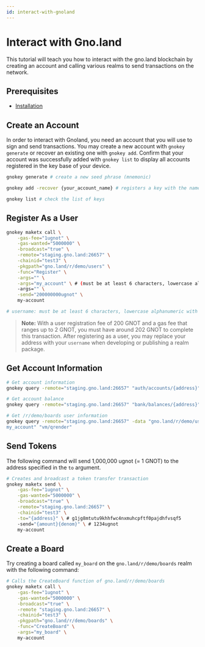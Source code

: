 ```yaml
---
id: interact-with-gnoland
---
```


# Interact with Gno.land

This tutorial will teach you how to interact with the gno.land blockchain by creating an account and calling various realms to send transactions on the network.

## Prerequisites

- [Installation](../02-getting-started/03-local-setup/01-installation.md)

## Create an Account

In order to interact with Gnoland, you need an account that you will use to sign and send transactions. You may create a new account with `gnokey generate` or recover an existing one with `gnokey add`. Confirm that your account was successfully added with `gnokey list` to display all accounts registered in the key base of your device.

```bash
gnokey generate # create a new seed phrase (mnemonic)

gnokey add -recover {your_account_name} # registers a key with the name set as the value you put in {your_account_name} with a seed phrase

gnokey list # check the list of keys
```

## Register As a User

```bash
gnokey maketx call \
    -gas-fee="1ugnot" \
    -gas-wanted="5000000" \
    -broadcast="true" \
    -remote="staging.gno.land:26657" \
    -chainid="test3" \
    -pkgpath="gno.land/r/demo/users" \
    -func="Register" \
    -args="" \
    -args="my_account" \ # (must be at least 6 characters, lowercase alphanumeric with underscore)
    -args="" \
    -send="200000000ugnot" \
    my-account

# username: must be at least 6 characters, lowercase alphanumeric with underscore
```

> **Note:** With a user registration fee of 200 GNOT and a gas fee that ranges up to 2 GNOT, you must have around 202 GNOT to complete this transaction. After registering as a user, you may replace your address with your `username` when developing or publishing a realm package.

## Get Account Information

```bash
# Get account information
gnokey query -remote="staging.gno.land:26657" "auth/accounts/{address}"

# Get account balance
gnokey query -remote="staging.gno.land:26657" "bank/balances/{address}"

# Get /r/demo/boards user information
gnokey query -remote="staging.gno.land:26657" -data "gno.land/r/demo/users
my_account" "vm/qrender"
```

## Send Tokens

The following command will send 1,000,000 ugnot (= 1 GNOT) to the address specified in the `to` argument.

```bash
# Creates and broadcast a token transfer transaction
gnokey maketx send \
    -gas-fee="1ugnot" \
    -gas-wanted="5000000" \
    -broadcast="true" \
    -remote="staging.gno.land:26657" \
    -chainid="test3" \
    -to="{address}" \ # g1jg8mtutu9khhfwc4nxmuhcpftf0pajdhfvsqf5
    -send="{amount}{denom}" \ # 1234ugnot
    my-account
```

## Create a Board

Try creating a board called `my_board` on the `gno.land/r/demo/boards` realm with the following command:

```bash
# Calls the CreateBoard function of gno.land/r/demo/boards
gnokey maketx call \
    -gas-fee="1ugnot" \
    -gas-wanted="5000000" \
    -broadcast="true" \
    -remote "staging.gno.land:26657" \
    -chainid="test3" \
    -pkgpath="gno.land/r/demo/boards" \
    -func="CreateBoard" \
    -args="my_board" \
    my-account
```

